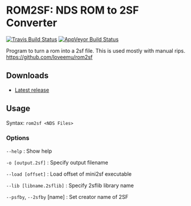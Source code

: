 ROM2SF: NDS ROM to 2SF Converter
================================
[![Travis Build Status](https://travis-ci.org/loveemu/rom2sf.svg?branch=master)](https://travis-ci.org/loveemu/rom2sf) [![AppVeyor Build Status](https://ci.appveyor.com/api/projects/status/2rt4mekcr74316lx/branch/master?svg=true)](https://ci.appveyor.com/project/loveemu/rom2sf/branch/master)

Program to turn a rom into a 2sf file. This is used mostly with manual rips.
<https://github.com/loveemu/rom2sf>

Downloads
---------

- [Latest release](https://github.com/loveemu/rom2sf/releases/latest)

Usage
-----

Syntax: `rom2sf <NDS Files>`

### Options ###

`--help`
  : Show help

`-o [output.2sf]`
  : Specify output filename

`--load [offset]`
  : Load offset of mini2sf executable

`--lib [libname.2sflib]`
  : Specify 2sflib library name

`--psfby`, `--2sfby` [name]
  : Set creator name of 2SF
